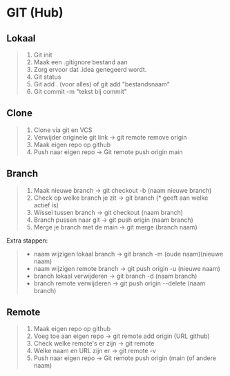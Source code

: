 # GIT (Hub)

## Lokaal
> 1. Git init
> 2. Maak een .gitignore bestand aan
> 3. Zorg ervoor dat .idea genegeerd wordt.
> 4. Git status
> 5. Git add . (voor alles) of git add "bestandsnaam"
> 6. Git commit -m "tekst bij commit"

## Clone
> 1. Clone via git en VCS
> 2. Verwijder originele git link -> git remote remove origin
> 3. Maak eigen repo op github
> 4. Push naar eigen repo -> Git remote push origin main

## Branch
> 1. Maak nieuwe branch -> git checkout -b (naam nieuwe branch)
> 2. Check op welke branch je zit -> git branch (* geeft aan welke actief is)
> 3. Wissel tussen branch -> git checkout (naam branch)
> 4. Branch pussen naar git -> git push origin (naam branch)
> 5. Merge je branch met de main -> git merge (branch naam)

Extra stappen: 
> * naam wijzigen lokaal branch -> git branch -m (oude naam)(nieuwe naam)
> * naam wijzigen remote branch -> git push origin -u (nieuwe naam)
> * branch lokaal verwijderen -> git branch -d (naam branch)
> * branch remote verwijderen -> git push origin --delete (naam branch)

## Remote
> 1. Maak eigen repo op github
> 2. Voeg toe aan eigen repo -> git remote add origin (URL github)
> 3. Check welke remote's er zijn -> git remote
> 4. Welke naam en URL zijn er -> git remote -v
> 5. Push naar eigen repo -> Git remote push origin (main (of andere naam)
> 
